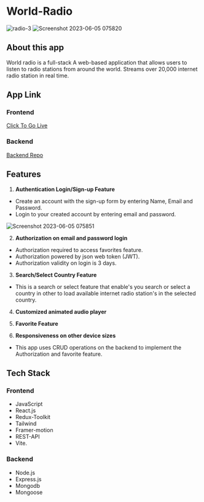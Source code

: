 # World-Radio

![radio-3](https://github.com/chucksn/World-Radio/assets/104119055/dfe6756c-44ef-46ce-94db-f96fa374ff2c)
![Screenshot 2023-06-05 075820](https://github.com/chucksn/World-Radio/assets/104119055/8374ad86-6bc9-4fe6-a7d3-0ff249c42765)

## About this app

World radio is a full-stack A web-based application that allows users to listen to radio stations from around the world. Streams over 20,000 internet radio station in real time.

## App Link

### Frontend

[Click To Go Live](https://world-radio.vercel.app/)

### Backend

[Backend Repo](https://github.com/chucksn/world-radio-api)

## Features

1. **Authentication Login/Sign-up Feature**

- Create an account with the sign-up form by entering Name, Email and Password.
- Login to your created account by entering email and password.

![Screenshot 2023-06-05 075851](https://github.com/chucksn/World-Radio/assets/104119055/93e6c05b-1f55-4cbc-b71e-ac94ccc92442)

2. **Authorization on email and password login**

- Authorization required to access favorites feature.
- Authorization powered by json web token (JWT).
- Authorization validity on login is 3 days.

3. **Search/Select Country Feature**

- This is a search or select feature that enable's you search or select a country in other to load available internet radio station's in the selected country.

4. **Customized animated audio player**

5. **Favorite Feature**

6. **Responsiveness on other device sizes**

- This app uses CRUD operations on the backend to implement the Authorization and favorite feature.

## Tech Stack

### Frontend

- JavaScript
- React.js
- Redux-Toolkit
- Tailwind
- Framer-motion
- REST-API
- Vite.

### Backend

- Node.js
- Express.js
- Mongodb
- Mongoose
